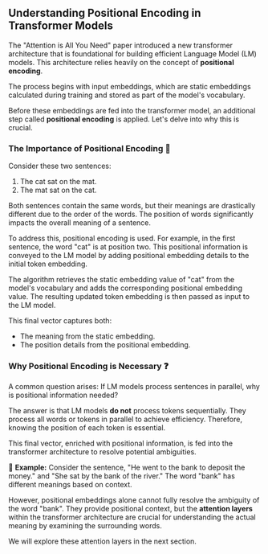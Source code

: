 ## Understanding Positional Encoding in Transformer Models

The "Attention is All You Need" paper introduced a new transformer architecture that is foundational for building efficient Language Model (LM) models. This architecture relies heavily on the concept of **positional encoding**.

The process begins with input embeddings, which are static embeddings calculated during training and stored as part of the model's vocabulary. 

Before these embeddings are fed into the transformer model, an additional step called **positional encoding** is applied. Let's delve into why this is crucial.

### The Importance of Positional Encoding 📍

Consider these two sentences:

1.  The cat sat on the mat.
2.  The mat sat on the cat.

Both sentences contain the same words, but their meanings are drastically different due to the order of the words. The position of words significantly impacts the overall meaning of a sentence.

To address this, positional encoding is used. For example, in the first sentence, the word "cat" is at position two. This positional information is conveyed to the LM model by adding positional embedding details to the initial token embedding.

The algorithm retrieves the static embedding value of "cat" from the model's vocabulary and adds the corresponding positional embedding value. The resulting updated token embedding is then passed as input to the LM model.

This final vector captures both:

*   The meaning from the static embedding.
*   The position details from the positional embedding.

### Why Positional Encoding is Necessary ❓

A common question arises: If LM models process sentences in parallel, why is positional information needed?

The answer is that LM models **do not** process tokens sequentially. They process all words or tokens in parallel to achieve efficiency. Therefore, knowing the position of each token is essential.

This final vector, enriched with positional information, is fed into the transformer architecture to resolve potential ambiguities.

📌 **Example:** Consider the sentence, "He went to the bank to deposit the money." and "She sat by the bank of the river." The word "bank" has different meanings based on context.

However, positional embeddings alone cannot fully resolve the ambiguity of the word "bank". They provide positional context, but the **attention layers** within the transformer architecture are crucial for understanding the actual meaning by examining the surrounding words.

We will explore these attention layers in the next section.
